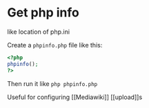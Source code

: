 # Get php info 
like location of php.ini

Create a `phpinfo.php` file like this:
```php
<?php
phpinfo();
?>
```

Then run it like `php phpinfo.php`

Useful for configuring [[Mediawiki]] [[upload]]s